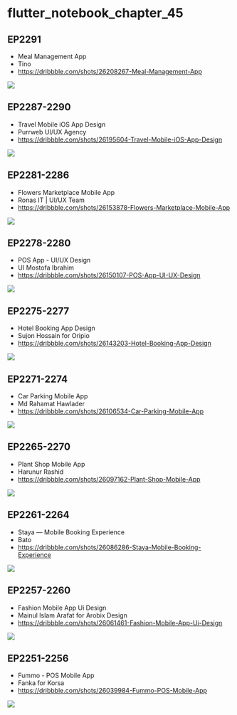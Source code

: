 # flutter_notebook_chapter_45

## EP2291

- Meal Management App
- Tino
- https://dribbble.com/shots/26208267-Meal-Management-App

<img src="https://cdn.dribbble.com/userupload/43886190/file/original-3f2ebe42c89f569916a80c59f9246530.png?resize=1905x1429&vertical=center">

## EP2287-2290

- Travel Mobile iOS App Design
- Purrweb UI/UX Agency
- https://dribbble.com/shots/26195604-Travel-Mobile-iOS-App-Design

<img src="https://cdn.dribbble.com/userupload/43846890/file/original-85f2b39b4d3ff4fee34805c41f2b0ad9.png?resize=1905x1429&vertical=center">

## EP2281-2286

- Flowers Marketplace Mobile App
- Ronas IT | UI/UX Team
- https://dribbble.com/shots/26153878-Flowers-Marketplace-Mobile-App

<img src="https://cdn.dribbble.com/userupload/43717943/file/original-b01c13173d76714a1e4651efa4ecdc16.png?resize=1905x1429&vertical=center">

## EP2278-2280

- POS App - UI/UX Design
- UI Mostofa Ibrahim
- https://dribbble.com/shots/26150107-POS-App-UI-UX-Design

<img src="https://cdn.dribbble.com/userupload/43706514/file/original-9df485c023e0e2124369d7ffae1983fe.png?resize=1504x1128&vertical=center">

## EP2275-2277

- Hotel Booking App Design
- Sujon Hossain for Oripio
- https://dribbble.com/shots/26143203-Hotel-Booking-App-Design

<img src="https://cdn.dribbble.com/userupload/43685314/file/original-c8a9ffb88904a0f9aadc2324c1115fce.jpg?resize=2048x1536&vertical=center">

## EP2271-2274

- Car Parking Mobile App
- Md Rahamat Hawlader
- https://dribbble.com/shots/26106534-Car-Parking-Mobile-App

<img src="https://cdn.dribbble.com/userupload/43570896/file/original-e4287707b775539f0ff8508e830178e3.png?resize=2048x1536&vertical=center">

## EP2265-2270

- Plant Shop Mobile App
- Harunur Rashid
- https://dribbble.com/shots/26097162-Plant-Shop-Mobile-App

<img src="https://cdn.dribbble.com/userupload/43541558/file/original-d221954b51a00e14578fbc50c15fd487.png?resize=1600x1200&vertical=center">

## EP2261-2264

- Staya — Mobile Booking Experience
- Bato
- https://dribbble.com/shots/26086286-Staya-Mobile-Booking-Experience

<img src="https://cdn.dribbble.com/userupload/43507785/file/original-0560b44aa80ccaca0989c98179537fac.jpg?resize=1905x1429&vertical=center">

## EP2257-2260

- Fashion Mobile App Ui Design
- Mainul Islam Arafat for Arobix Design
- https://dribbble.com/shots/26061461-Fashion-Mobile-App-Ui-Design

<img src="https://cdn.dribbble.com/userupload/43430164/file/original-635e0feea3c88369e9a9ac8db20a3754.jpg?resize=1905x1429&vertical=center">

## EP2251-2256

- Fummo - POS Mobile App
- Fanka for Korsa
- https://dribbble.com/shots/26039984-Fummo-POS-Mobile-App


<img src="https://cdn.dribbble.com/userupload/43363532/file/original-7636f6df69e4255966195c310a779e36.png?resize=1905x1429&vertical=center">